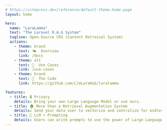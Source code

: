 ```yaml
---
# https://vitepress.dev/reference/default-theme-home-page
layout: home

hero:
  name: "LaraLamma"
  text: "The Laravel R.A.G System"
  tagline: Open-Source CRS (Content Retreival System)
  actions:
    - theme: brand
      text: 🌤️  Overview
      link: /docs
    - theme: alt
      text: 🚀  Use Cases
      link: /use-cases
    - theme: brand
      text: 📖  The Code
      link: https://github.com/LlmLaraHub/laralamma

features:
  - title: 🔒 Privacy
    details: Bring your own Large Language Model or use ours.
  - title: 🏠 More than a Retrieval Augmentation System 
    details: Send your data over to vectorize and centralize for endless uses.
  - title: 💪 LLM + Prompting
    details: Users can write prompts to use the power of Large Language Models.
---
```


